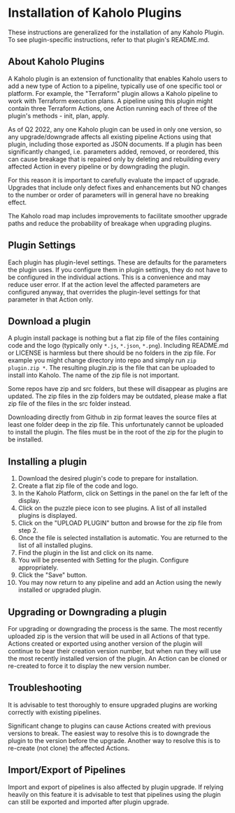 # Installation of Kaholo Plugins
These instructions are generalized for the installation of any Kaholo Plugin. To see plugin-specific instructions, refer to that plugin's README.md.

## About Kaholo Plugins
A Kaholo plugin is an extension of functionality that enables Kaholo users to add a new type of Action to a pipeline, typically use of one specific tool or platform. For example, the "Terraform" plugin allows a Kaholo pipeline to work with Terraform execution plans. A pipeline using this plugin might contain three Terraform Actions, one Action running each of three of the plugin's methods - init, plan, apply.

As of Q2 2022, any one Kaholo plugin can be used in only one version, so any upgrade/downgrade affects all existing pipeline Actions using that plugin, including those exported as JSON documents. If a plugin has been significantly changed, i.e. parameters added, removed, or reordered, this can cause breakage that is repaired only by deleting and rebuilding every affected Action in every pipeline or by downgrading the plugin.

For this reason it is important to carefully evaluate the impact of upgrade. Upgrades that include only defect fixes and enhancements but NO changes to the number or order of parameters will in general have no breaking effect.

The Kaholo road map includes improvements to facilitate smoother upgrade paths and reduce the probability of breakage when upgrading plugins.

## Plugin Settings
Each plugin has plugin-level settings. These are defaults for the parameters the plugin uses. If you configure them in plugin settings, they do not have to be configured in the individual actions. This is a convenience and may reduce user error. If at the action level the affected parameters are configured anyway, that overrides the plugin-level settings for that parameter in that Action only.

## Download a plugin
A plugin install package is nothing but a flat zip file of the files containing code and the logo (typically only `*.js`, `*.json`, `*.png`). Including README.md or LICENSE is harmless but there should be no folders in the zip file. For example you might change directory into repo and simply run `zip plugin.zip *`. The resulting plugin.zip is the file that can be uploaded to install into Kaholo. The name of the zip file is not important.

Some repos have zip and src folders, but these will disappear as plugins are updated. The zip files in the zip folders may be outdated, please make a flat zip file of the files in the src folder instead.

Downloading directly from Github in zip format leaves the source files at least one folder deep in the zip file. This unfortunately cannot be uploaded to install the plugin. The files must be in the root of the zip for the plugin to be installed.

## Installing a plugin
1. Download the desired plugin's code to prepare for installation.
1. Create a flat zip file of the code and logo.
1. In the Kaholo Platform, click on Settings in the panel on the far left of the display. 
1. Click on the puzzle piece icon to see plugins. A list of all installed plugins is displayed.
1. Click on the "UPLOAD PLUGIN" button and browse for the zip file from step 2.
1. Once the file is selected installation is automatic. You are returned to the list of all installed plugins.
1. Find the plugin in the list and click on its name.
1. You will be presented with Setting for the plugin. Configure appropriately.
1. Click the "Save" button.
1. You may now return to any pipeline and add an Action using the newly installed or upgraded plugin.

## Upgrading or Downgrading a plugin
For upgrading or downgrading the process is the same. The most recently uploaded zip is the version that will be used in all Actions of that type. Actions created or exported using another version of the plugin will continue to bear their creation version number, but when run they will use the most recently installed version of the plugin. An Action can be cloned or re-created to force it to display the new version number.

## Troubleshooting
It is advisable to test thoroughly to ensure upgraded plugins are working correctly with existing pipelines.

Significant change to plugins can cause Actions created with previous versions to break. The easiest way to resolve this is to downgrade the plugin to the version before the upgrade. Another way to resolve this is to re-create (not clone) the affected Actions.

## Import/Export of Pipelines
Import and export of pipelines is also affected by plugin upgrade. If relying heavily on this feature it is advisable to test that pipelines using the plugin can still be exported and imported after plugin upgrade.

